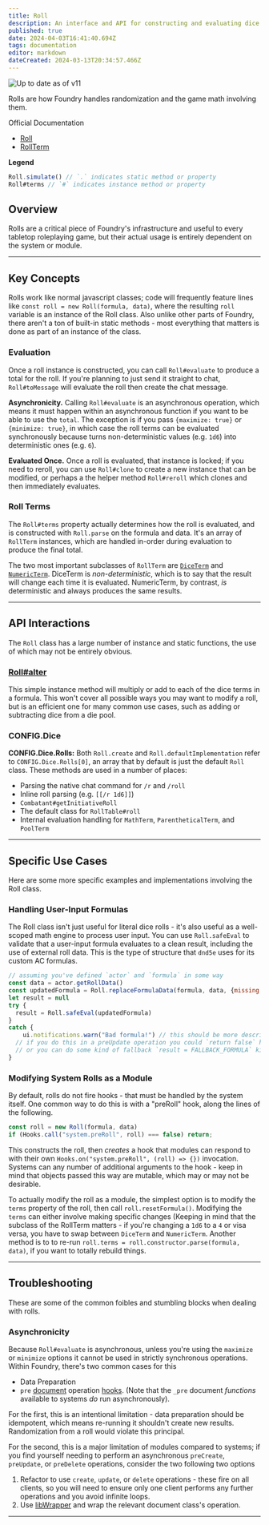```yaml
---
title: Roll
description: An interface and API for constructing and evaluating dice rolls. 
published: true
date: 2024-04-03T16:41:40.694Z
tags: documentation
editor: markdown
dateCreated: 2024-03-13T20:34:57.466Z
---
```


![Up to date as of v11](https://img.shields.io/badge/FoundryVTT-v11-informational)

Rolls are how Foundry handles randomization and the game math involving them.

Official Documentation
- [Roll](https://foundryvtt.com/api/classes/client.Roll.html)
- [RollTerm](https://foundryvtt.com/api/classes/client.RollTerm.html)

**Legend**
```js
Roll.simulate() // `.` indicates static method or property
Roll#terms // `#` indicates instance method or property
```
  
## Overview

Rolls are a critical piece of Foundry's infrastructure and useful to every tabletop roleplaying game, but their actual usage is entirely dependent on the system or module.

---
## Key Concepts

Rolls work like normal javascript classes; code will frequently feature lines like `const roll = new Roll(formula, data)`, where the resulting `roll` variable is an instance of the Roll class. Also unlike other parts of Foundry, there aren't a ton of built-in static methods - most everything that matters is done as part of an instance of the class.

### Evaluation

Once a roll instance is constructed, you can call `Roll#evaluate` to produce a total for the roll. If you're planning to just send it straight to chat, `Roll#toMessage` will evaluate the roll then create the chat message.

**Asynchronicity.** Calling `Roll#evaluate` is an asynchronous operation, which means it must happen within an asynchronous function if you want to be able to use the `total`. The exception is if you pass `{maximize: true}` or `{minimize: true}`, in which case the roll terms can be evaluated synchronously because turns non-deterministic values (e.g. `1d6`) into deterministic ones (e.g. `6`).

**Evaluated Once.** Once a roll is evaluated, that instance is locked; if you need to reroll, you can use `Roll#clone` to create a new instance that can be modified, or perhaps a the helper method `Roll#reroll` which clones and then immediately evaluates.

### Roll Terms

The `Roll#terms` property actually determines how the roll is evaluated, and is constructed with `Roll.parse` on the formula and data. It's an array of `RollTerm` instances, which are handled in-order during evaluation to produce the final total.

The two most important subclasses of `RollTerm` are [`DiceTerm`](https://foundryvtt.com/api/classes/client.DiceTerm.html) and [`NumericTerm`](https://foundryvtt.com/api/classes/client.NumericTerm.html). DiceTerm is *non-deterministic*, which is to say that the result will change each time it is evaluated. NumericTerm, by contrast, _is_ deterministic and always produces the same results.

---
## API Interactions

The `Roll` class has a large number of instance and static functions, the use of which may not be entirely obvious.

### [Roll#alter](https://foundryvtt.com/api/classes/client.Roll.html#alter)

This simple instance method will multiply or add to each of the dice terms in a formula. This won't cover all possible ways you may want to modify a roll, but is an efficient one for many common use cases, such as adding or subtracting dice from a die pool.

### CONFIG.Dice

**CONFIG.Dice.Rolls:** Both `Roll.create` and `Roll.defaultImplementation` refer to `CONFIG.Dice.Rolls[0]`, an array that by default is just the default `Roll` class. These methods are used in a number of places:
- Parsing the native chat command for `/r` and `/roll`
- Inline roll parsing (e.g. `[[/r 1d6]]`)
- `Combatant#getInitiativeRoll`
- The default class for `RollTable#roll`
- Internal evaluation handling for `MathTerm`, `ParentheticalTerm`, and `PoolTerm`

---
## Specific Use Cases

Here are some more specific examples and implementations involving the Roll class.

### Handling User-Input Formulas

The Roll class isn't just useful for literal dice rolls - it's also useful as a well-scoped math engine to process user input. You can use `Roll.safeEval` to validate that a user-input formula evaluates to a clean result, including the use of external roll data. This is the type of structure that `dnd5e` uses for its custom AC formulas.

```js
// assuming you've defined `actor` and `formula` in some way
const data = actor.getRollData()
const updatedFormula = Roll.replaceFormulaData(formula, data, {missing: '0', warn: true})
let result = null
try {
  result = Roll.safeEval(updatedFormula)
}
catch {
	ui.notifications.warn("Bad formula!") // this should be more descriptive
  // if you do this in a preUpdate operation you could `return false` here
  // or you can do some kind of fallback `result = FALLBACK_FORMULA` kinda deal
}
```


### Modifying System Rolls as a Module

By default, rolls do not fire hooks - that must be handled by the system itself. One common way to do this is with a "preRoll" hook, along the lines of the following.
```js
const roll = new Roll(formula, data)
if (Hooks.call("system.preRoll", roll) === false) return;
```

This constructs the roll, then *creates* a hook that modules can respond to with their own `Hooks.on("system.preRoll", (roll) => {})` invocation. Systems can any number of additional arguments to the hook - keep in mind that objects passed this way are mutable, which may or may not be desirable.

To actually modify the roll as a module, the simplest option is to modify the `terms` property of the roll, then call `roll.resetFormula()`. Modifying the `terms` can either involve making specific changes (Keeping in mind that the subclass of the RollTerm matters - if you're changing a `1d6` to a `4` or visa versa, you have to swap between `DiceTerm` and `NumericTerm`. Another method is to to re-run `roll.terms = roll.constructor.parse(formula, data)`, if you want to totally rebuild things.

---
## Troubleshooting

These are some of the common foibles and stumbling blocks when dealing with rolls.

### Asynchronicity

Because `Roll#evaluate` is asynchronous, unless you're using the `maximize` or `minimize` options it cannot be used in strictly synchronous operations. Within Foundry, there's two common cases for this

- Data Preparation
- `pre` [document](/en/development/api/document) operation [hooks](/en/development/api/hooks). (Note that the `_pre` document *functions* available to systems *do* run asynchronously).

For the first, this is an intentional limitation - data preparation should be idempotent, which means re-running it shouldn't create new results. Randomization from a roll would violate this principal.

For the second, this is a major limitation of modules compared to systems; if you find yourself needing to perform an asynchronous `preCreate`, `preUpdate`, or `preDelete` operations, consider the two following two options
1. Refactor to use `create`, `update`, or `delete` operations - these fire on all clients, so you will need to ensure only one client performs any further operations and you avoid infinite loops.
2. Use [libWrapper](https://foundryvtt.com/packages/lib-wrapper) and wrap the relevant document class's operation.

---